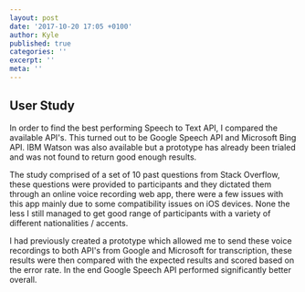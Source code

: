 ```yaml
---
layout: post
date: '2017-10-20 17:05 +0100'
author: Kyle
published: true
categories: ''
excerpt: ''
meta: ''
---
```

## User Study

In order to find the best performing Speech to Text API, I compared the available API's. This turned out to be Google Speech API and Microsoft Bing API. IBM Watson was also available but a prototype has already been trialed and was not found to return good enough results. 

The study comprised of a set of 10 past questions from Stack Overflow, these questions were provided to participants and they dictated them through an online voice recording web app, there were a few issues with this app mainly due to some compatibility issues on iOS devices. None the less I still managed to get good range of participants with a variety of different nationalities / accents. 

I had previously created a prototype which allowed me to send these voice recordings to both API's from Google and Microsoft for transcription, these results were then compared with the expected results and scored based on the error rate. In the end Google Speech API performed significantly better overall. 



